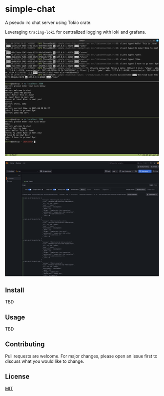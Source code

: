 # simple-chat

A pseudo irc chat server using Tokio crate.

Leveraging `tracing-loki` for centralized logging with loki and grafana.

![alt text](chat.png)

![alt text](grafana_screenshot.png)

## Install

TBD

## Usage

TBD

## Contributing

Pull requests are welcome. For major changes, please open an issue first to discuss what you would like to change.

## License

[MIT](https://github.com/smehlhoff/simple-chat/blob/master/LICENSE)
